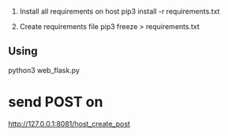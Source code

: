 1. Install all requirements on host
pip3 install -r requirements.txt

2. Create requirements file
pip3 freeze > requirements.txt

## Using
python3 web_flask.py
# send POST on
http://127.0.0.1:8081/host_create_post